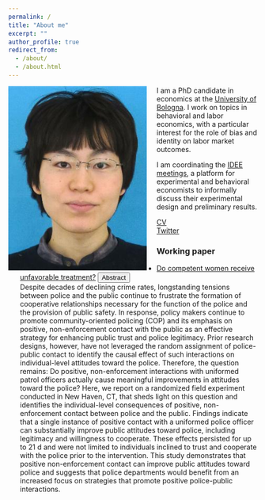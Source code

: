 ```yaml
---
permalink: /
title: "About me"
excerpt: ""
author_profile: true
redirect_from: 
  - /about/
  - /about.html
---
```


<img src="/images/profile.jpg" alt="profile photo" width="280px" height="auto" style="float: left; padding-right:20px"/>   I am a PhD candidate in economics at the <a href="https://phd.unibo.it/economics/en" target="_blank">University of Bologna</a>.
I work on topics in behavioral and labor economics, with a particular interest for the role of bias and identity on labor market outcomes.

I am coordinating the <a href="https://sites.google.com/site/ideemeetings/" target="_blank">IDEE meetings</a>, a platform for experimental and behavioral economists to informally discuss their experimental design and preliminary results.


<a href="files/cv.pdf" target="_blank">CV</a><br>
<a href="https://twitter.com/yukitakahashi11" target="_blank">Twitter</a><br>


### Working paper
<ul>
<li>
<a href="files/CareerProgression.pdf" target="_blank">Do competent women receive unfavorable treatment?</a>
  <button type="button" class="btn btn-default btn-xs" data-toggle="collapse" data-target="#Peyton2019COPS_abstract" aria-expanded="false" aria-controls="#Peyton2019COPS_abstract">Abstract</button>
  <div class="collapsecontainer"><div class="collapse" id="Peyton2019COPS_abstract"><div class="well well-sm abstract">Despite decades of declining crime rates, longstanding tensions between police and the public continue to frustrate the formation of cooperative relationships necessary for the function of the police and the provision of public safety. In response, policy makers continue to promote community-oriented policing (COP) and its emphasis on positive, non-enforcement contact with the public as an effective strategy for enhancing public trust and police legitimacy. Prior research designs, however, have not leveraged the random assignment of police-public contact to identify the causal effect of such interactions on individual-level attitudes toward the police. Therefore, the question remains: Do positive, non-enforcement interactions with uniformed patrol officers actually cause meaningful improvements in attitudes toward the police? Here, we report on a randomized field experiment conducted in New Haven, CT, that sheds light on this question and identifies the individual-level consequences of positive, non-enforcement contact between police and the public. Findings indicate that a single instance of positive contact with a uniformed police officer can substantially improve public attitudes toward police, including legitimacy and willingness to cooperate. These effects persisted for up to 21 d and were not limited to individuals inclined to trust and cooperate with the police prior to the intervention. This study demonstrates that positive non-enforcement contact can improve public attitudes toward police and suggests that police departments would benefit from an increased focus on strategies that promote positive police-public interactions.</div></div></div>
</li>
</ul>

<script src="https://maxcdn.bootstrapcdn.com/bootstrap/3.3.7/js/bootstrap.min.js" integrity="sha384-Tc5IQib027qvyjSMfHjOMaLkfuWVxZxUPnCJA7l2mCWNIpG9mGCD8wGNIcPD7Txa" crossorigin="anonymous"></script>
